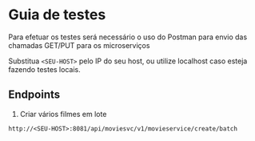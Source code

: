 Guia de testes
==============

Para efetuar os testes será necessário o uso do Postman para envio das chamadas GET/PUT para os microserviços

Substitua `<SEU-HOST>` pelo IP do seu host, ou utilize localhost caso esteja fazendo testes locais.

Endpoints
---------

1. Criar vários filmes em lote

```
http://<SEU-HOST>:8081/api/moviesvc/v1/movieservice/create/batch
```
